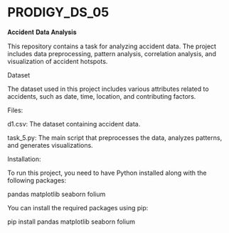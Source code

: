 # PRODIGY_DS_05

𝐀𝐜𝐜𝐢𝐝𝐞𝐧𝐭 𝐃𝐚𝐭𝐚 𝐀𝐧𝐚𝐥𝐲𝐬𝐢𝐬

This repository contains a task for analyzing accident data. The project includes data preprocessing, pattern analysis, correlation analysis, and visualization of accident hotspots.

Dataset

The dataset used in this project includes various attributes related to accidents, such as date, time, location, and contributing factors.

Files:

d1.csv: The dataset containing accident data.

task_5.py: The main script that preprocesses the data, analyzes patterns, and generates visualizations.

Installation:

To run this project, you need to have Python installed along with the following packages:

pandas
matplotlib
seaborn
folium

You can install the required packages using pip:

pip install pandas matplotlib seaborn folium
